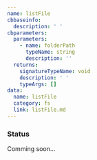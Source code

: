 ```yaml
---
name: listFile
cbbaseinfo:
  description: ' '
cbparameters:
  parameters:
    - name: folderPath
      typeName: string
      description: ''
  returns:
    signatureTypeName: void
    description: ' '
    typeArgs: []
data:
  name: listFile
  category: fs
  link: listFile.md
---
```

<CBBaseInfo/> 
 <CBParameters/>

### Status 

Comming soon...